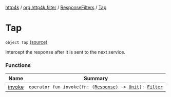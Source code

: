 [http4k](../../../index.md) / [org.http4k.filter](../../index.md) / [ResponseFilters](../index.md) / [Tap](./index.md)

# Tap

`object Tap` [(source)](https://github.com/http4k/http4k/blob/master/http4k-core/src/main/kotlin/org/http4k/filter/ResponseFilters.kt#L19)

Intercept the response after it is sent to the next service.

### Functions

| Name | Summary |
|---|---|
| [invoke](invoke.md) | `operator fun invoke(fn: (`[`Response`](../../../org.http4k.core/-response/index.md)`) -> `[`Unit`](https://kotlinlang.org/api/latest/jvm/stdlib/kotlin/-unit/index.html)`): `[`Filter`](../../../org.http4k.core/-filter/index.md) |
